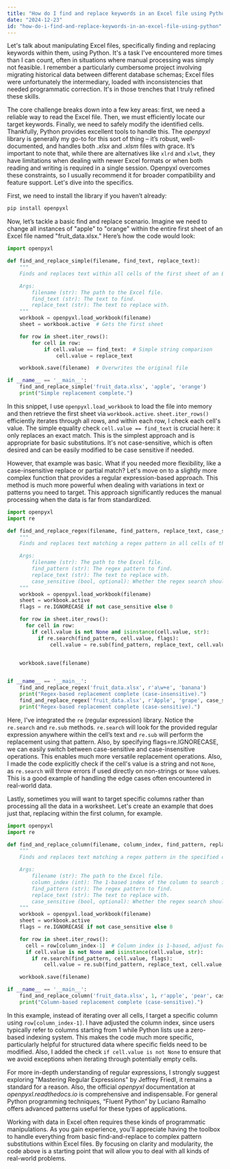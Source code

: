 ```yaml
---
title: "How do I find and replace keywords in an Excel file using Python?"
date: "2024-12-23"
id: "how-do-i-find-and-replace-keywords-in-an-excel-file-using-python"
---
```


Let's talk about manipulating Excel files, specifically finding and replacing keywords within them, using Python. It's a task I've encountered more times than I can count, often in situations where manual processing was simply not feasible. I remember a particularly cumbersome project involving migrating historical data between different database schemas; Excel files were unfortunately the intermediary, loaded with inconsistencies that needed programmatic correction. It's in those trenches that I truly refined these skills.

The core challenge breaks down into a few key areas: first, we need a reliable way to read the Excel file. Then, we must efficiently locate our target keywords. Finally, we need to safely modify the identified cells. Thankfully, Python provides excellent tools to handle this. The *openpyxl* library is generally my go-to for this sort of thing – it’s robust, well-documented, and handles both *.xlsx* and *.xlsm* files with grace. It’s important to note that, while there are alternatives like `xlrd` and `xlwt`, they have limitations when dealing with newer Excel formats or when both reading and writing is required in a single session. Openpyxl overcomes these constraints, so I usually recommend it for broader compatibility and feature support. Let's dive into the specifics.

First, we need to install the library if you haven’t already:
```bash
pip install openpyxl
```

Now, let’s tackle a basic find and replace scenario. Imagine we need to change all instances of "apple" to "orange" within the entire first sheet of an Excel file named "fruit_data.xlsx." Here’s how the code would look:

```python
import openpyxl

def find_and_replace_simple(filename, find_text, replace_text):
    """
    Finds and replaces text within all cells of the first sheet of an Excel file.

    Args:
        filename (str): The path to the Excel file.
        find_text (str): The text to find.
        replace_text (str): The text to replace with.
    """
    workbook = openpyxl.load_workbook(filename)
    sheet = workbook.active  # Gets the first sheet

    for row in sheet.iter_rows():
        for cell in row:
            if cell.value == find_text:  # Simple string comparison
                cell.value = replace_text

    workbook.save(filename)  # Overwrites the original file

if __name__ == '__main__':
    find_and_replace_simple('fruit_data.xlsx', 'apple', 'orange')
    print("Simple replacement complete.")

```

In this snippet, I use `openpyxl.load_workbook` to load the file into memory and then retrieve the first sheet via `workbook.active`. `sheet.iter_rows()` efficiently iterates through all rows, and within each row, I check each cell's value.  The simple equality check `cell.value == find_text` is crucial here:  it only replaces an exact match. This is the simplest approach and is appropriate for basic substitutions. It's not case-sensitive, which is often desired and can be easily modified to be case sensitive if needed.

However, that example was basic. What if you needed more flexibility, like a case-insensitive replace or partial match? Let's move on to a slightly more complex function that provides a regular expression-based approach. This method is much more powerful when dealing with variations in text or patterns you need to target. This approach significantly reduces the manual processing when the data is far from standardized.

```python
import openpyxl
import re

def find_and_replace_regex(filename, find_pattern, replace_text, case_sensitive=False):
    """
    Finds and replaces text matching a regex pattern in all cells of the first sheet.

    Args:
        filename (str): The path to the Excel file.
        find_pattern (str): The regex pattern to find.
        replace_text (str): The text to replace with.
        case_sensitive (bool, optional): Whether the regex search should be case sensitive. Defaults to False.
    """
    workbook = openpyxl.load_workbook(filename)
    sheet = workbook.active
    flags = re.IGNORECASE if not case_sensitive else 0

    for row in sheet.iter_rows():
      for cell in row:
        if cell.value is not None and isinstance(cell.value, str):
          if re.search(find_pattern, cell.value, flags):
              cell.value = re.sub(find_pattern, replace_text, cell.value, flags=flags)


    workbook.save(filename)


if __name__ == '__main__':
    find_and_replace_regex('fruit_data.xlsx', r'a\w+e', 'banana')
    print("Regex-based replacement complete (case-insensitive).")
    find_and_replace_regex('fruit_data.xlsx', r'Apple', 'grape', case_sensitive=True)
    print("Regex-based replacement complete (case-sensitive).")
```

Here, I've integrated the `re` (regular expression) library. Notice the `re.search` and `re.sub` methods.  `re.search` will look for the provided regular expression anywhere within the cell’s text and `re.sub` will perform the replacement using that pattern. Also, by specifying flags=re.IGNORECASE, we can easily switch between case-sensitive and case-insensitive operations.  This enables much more versatile replacement operations. Also, I made the code explicitly check if the cell's value is a string and not `None`, as `re.search` will throw errors if used directly on non-strings or `None` values.  This is a good example of handling the edge cases often encountered in real-world data.

Lastly, sometimes you will want to target specific columns rather than processing all the data in a worksheet. Let's create an example that does just that, replacing within the first column, for example.

```python
import openpyxl
import re

def find_and_replace_column(filename, column_index, find_pattern, replace_text, case_sensitive=False):
    """
    Finds and replaces text matching a regex pattern in the specified column of the first sheet.

    Args:
        filename (str): The path to the Excel file.
        column_index (int): The 1-based index of the column to search in.
        find_pattern (str): The regex pattern to find.
        replace_text (str): The text to replace with.
        case_sensitive (bool, optional): Whether the regex search should be case sensitive. Defaults to False.
    """
    workbook = openpyxl.load_workbook(filename)
    sheet = workbook.active
    flags = re.IGNORECASE if not case_sensitive else 0

    for row in sheet.iter_rows():
      cell = row[column_index-1]  # Column index is 1-based, adjust for 0-based array access
      if cell.value is not None and isinstance(cell.value, str):
        if re.search(find_pattern, cell.value, flags):
            cell.value = re.sub(find_pattern, replace_text, cell.value, flags=flags)

    workbook.save(filename)

if __name__ == '__main__':
    find_and_replace_column('fruit_data.xlsx', 1, r'apple', 'pear', case_sensitive=True)
    print("Column-based replacement complete (case-sensitive).")

```

In this example, instead of iterating over all cells, I target a specific column using `row[column_index-1]`. I have adjusted the column index, since users typically refer to columns starting from 1 while Python lists use a zero-based indexing system. This makes the code much more specific, particularly helpful for structured data where specific fields need to be modified. Also, I added the check `if cell.value is not None` to ensure that we avoid exceptions when iterating through potentially empty cells.

For more in-depth understanding of regular expressions, I strongly suggest exploring "Mastering Regular Expressions" by Jeffrey Friedl, it remains a standard for a reason. Also, the official *openpyxl* documentation at *openpyxl.readthedocs.io* is comprehensive and indispensable. For general Python programming techniques, “Fluent Python” by Luciano Ramalho offers advanced patterns useful for these types of applications.

Working with data in Excel often requires these kinds of programmatic manipulations. As you gain experience, you'll appreciate having the toolbox to handle everything from basic find-and-replace to complex pattern substitutions within Excel files. By focusing on clarity and modularity, the code above is a starting point that will allow you to deal with all kinds of real-world problems.
